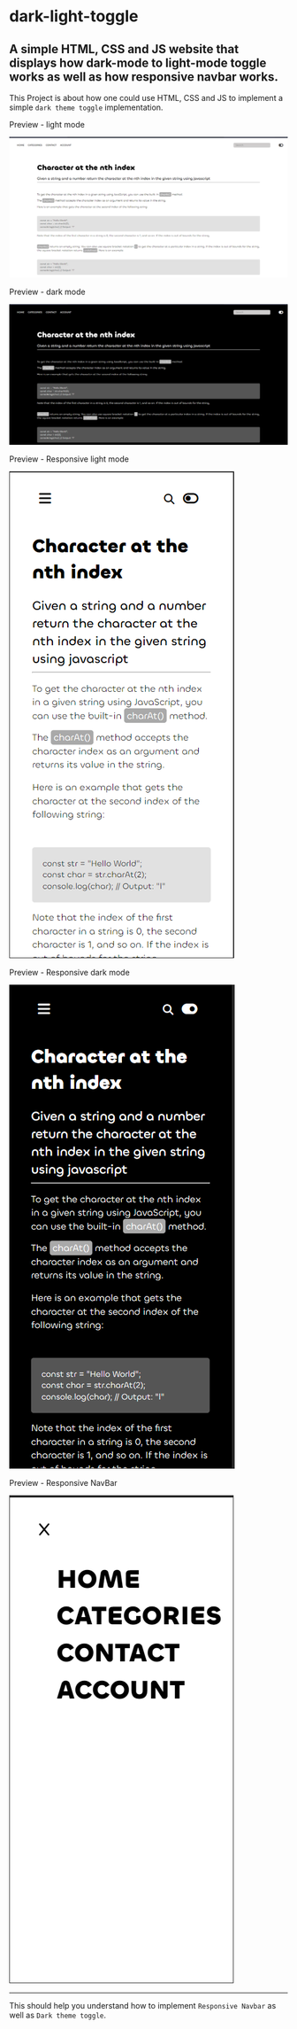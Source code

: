 # dark-light-toggle
A simple HTML, CSS and JS website that displays how dark-mode to light-mode toggle works as well as how responsive navbar works.
---

This Project is about how one could use HTML, CSS and JS to implement a simple `dark theme toggle` implementation.

Preview - light mode

![light mode image preview](preview/img1-light.png)

Preview - dark mode

![dark mode image preview](preview/img-dark.png)

Preview - Responsive light mode

![responsive light mode](preview/resp-light-non.png)

Preview - Responsive dark mode

![responsive dark mode](preview/resp-dark-non.png)

Preview - Responsive NavBar

![responsive navbar](preview/resp-navbar.png)

---

This should help you understand how to implement `Responsive Navbar` as well as `Dark theme toggle`.
